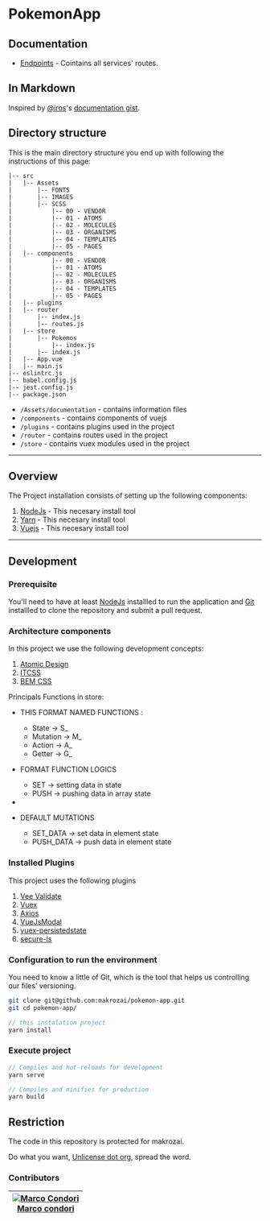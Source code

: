 # PokemonApp

## Documentation

- [Endpoints](documentation/endpoints.md) - Cointains all services' routes.

## In Markdown

Inspired by [@iros](https://github.com/iros)'s [documentation
gist](https://gist.github.com/iros/3426278).


## Directory structure

This is the main directory structure you end up with following the instructions of this page:

```plaintext
|-- src
|   |-- Assets
|       |-- FONTS
|       |-- IMAGES
|       |-- SCSS
|           |-- 00 - VENDOR
|           |-- 01 - ATOMS
|           |-- 02 - MOLECULES
|           |-- 03 - ORGANISMS
|           |-- 04 - TEMPLATES
|           |-- 05 - PAGES
|   |-- components
|           |-- 00 - VENDOR
|           |-- 01 - ATOMS
|           |-- 02 - MOLECULES
|           |-- 03 - ORGANISMS
|           |-- 04 - TEMPLATES
|           |-- 05 - PAGES
|   |-- plugins
|   |-- router
|       |-- index.js
|       |-- routes.js
|   |-- store
|       |-- Pokemos
|           |-- index.js
|       |-- index.js
|   |-- App.vue
|   |-- main.js
|-- eslintrc.js
|-- babel.config.js
|-- jest.config.js
|-- package.json
```

- `/Assets/documentation` - contains information files
- `/components` - contains components of vuejs
- `/plugins` - contains plugins used in the project
- `/router` - contains routes used in the project
- `/store` - contains vuex modules used in the project

---

## Overview

The Project installation consists of setting up the following components:

1. [NodeJs](https://nodejs.org/en/) - This necesary install tool
1. [Yarn](https://yarnpkg.com/) - This necesary install tool
1. [Vuejs](https://cli.vuejs.org/) - This necesary install tool

---

## Development

### Prerequisite

You'll need to have at least [NodeJs](https://nodejs.org/en/) installled to run the application and
[Git](https://git-scm.com/book/en/v2/Getting-Started-Installing-Git) installled to clone the repository and submit a pull request.

### Architecture components
In this project we use the following development concepts:

1. [Atomic Design](https://bradfrost.com/blog/post/atomic-web-design/) 
1. [ITCSS](https://www.xfive.co/blog/itcss-scalable-maintainable-css-architecture/) 
1. [BEM CSS](https://blog.interactius.com/metodolog%C3%ADa-css-block-element-modifier-bem-f26e69d1de3) 

Principals Functions in store:

* THIS FORMAT NAMED FUNCTIONS :
  * State      -> S_
  * Mutation   -> M_
  * Action     -> A_
  * Getter     -> G_

* FORMAT FUNCTION LOGICS
  * SET      -> setting data in state
  * PUSH     -> pushing data in array state
*
* DEFAULT MUTATIONS
  * SET_DATA     -> set data in element state
  * PUSH_DATA    -> push data in element state
### Installed Plugins
This project uses the following plugins

1. [Vee Validate](https://vee-validate.logaretm.com/v4/) 
1. [Vuex](https://vuex.vuejs.org/) 
1. [Axios](https://github.com/axios/axios) 
1. [VueJsModal](https://euvl.github.io/vue-js-modal/) 
1. [vuex-persistedstate](https://github.com/robinvdvleuten/vuex-persistedstate) 
1. [secure-ls](https://github.com/softvar/secure-ls) 

### Configuration to run the environment

You need to know a little of Git, which is the tool that helps us controlling our files' versioning.

```bash
git clone git@github.com:makrozai/pokemon-app.git
git cd pokemon-app/
```

```js
// this instalation project
yarn install
```

### Execute project

```js
// Compiles and hot-reloads for development
yarn serve

// Compiles and minifies for production
yarn build
```

## Restriction

The code in this repository is protected for makrozai.

Do what you want, [Unlicense dot org](http://unlicense.org/), spread the word.

### Contributors

| [![Marco Condori][luismayta_avatar]][luismayta_homepage]<br/>[Marco condori][luismayta_homepage] |
| ------------------------------------------------------------------------------------------------ |

[luismayta_homepage]: https://github.com/makrozai
[luismayta_avatar]: https://github.com/makrozai.png?size=150
